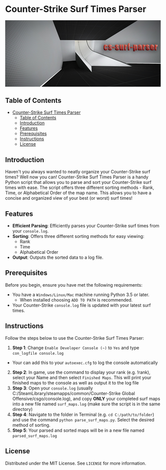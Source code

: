 # Counter-Strike Surf Times Parser

![image](assets/surf.png)

## Table of Contents

- [Counter-Strike Surf Times Parser](#counter-strike-surf-times-parser)
  - [Table of Contents](#table-of-contents)
  - [Introduction](#introduction)
  - [Features](#features)
  - [Prerequisites](#prerequisites)
  - [Instructions](#instructions)
  - [License](#license)

## Introduction
Haven't you always wanted to neatly organize your Counter-Strike surf times? Well now you can! Counter-Strike Surf Times Parser is a handy Python script that allows you to parse and sort your Counter-Strike surf times with ease. The script offers three different sorting methods - Rank, Time, or Alphabetical Order of the map name. This allows you to have a concise and organized view of your best (or worst) surf times!

## Features
- **Efficient Parsing**: Efficiently parses your Counter-Strike surf times from your `console.log`.
- **Sorting**: Offers three different sorting methods for easy viewing:
  - Rank
  - Time
  - Alphabetical Order
- **Output**: Outputs the sorted data to a log file.

## Prerequisites
Before you begin, ensure you have met the following requirements:
* You have a `Windows/Linux/Mac` machine running Python 3.5 or later.
  * When installed choosing `ADD TO PATH` is recommended.
* Your Counter-Strike `console.log` file is updated with your latest surf times.

## Instructions
Follow the steps below to use the Counter-Strike Surf Times Parser:

1. **Step 1**: Change `Enable Developer Console (~)` to `Yes` and type `con_logfile console.log`
  * Your can add this to your `autoexec.cfg` to log the console automatically
2. **Step 2**: In game, use the command to display your rank (e.g. !rank), select your Name and then select `Finished Maps`. This will print your finished maps to the console as well as output it to the log file
3. **Step 3**: Open your `console.log` (usually C:/SteamLibrary/steamapps/common/Counter-Strike Global Offensive/csgo/console.log), and copy **ONLY** your completed surf maps into a new file named `surf_maps.log` (make sure the script is in the same directory)
4. **Step 4**: Navigate to the folder in Terminal (e.g. `cd C:/path/to/folder`) and use the command `python parse_surf_maps.py`. Select the desired method of sorting.
5. **Step 5**: Your parsed and sorted maps will be in a new file named `parsed_surf_maps.log`


## License
Distributed under the MIT License. See `LICENSE` for more information.
